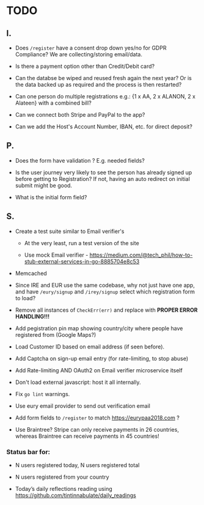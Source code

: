 # TODO

## I.

* Does `/register` have a consent drop down yes/no for GDPR Compliance? We are
  collecting/storing email/data.

* Is there a payment option other than Credit/Debit card?

* Can the databse be wiped and reused fresh again the next year? Or is the data
  backed up as required and the process is then restarted?

* Can one person do multiple registrations e.g.: {1 x AA, 2 x ALANON, 2 x
  Alateen} with a combined bill?

* Can we connect both Stripe and PayPal to the app?

* Can we add the Host's Account Number, IBAN, etc. for direct deposit?

## P.

* Does the form have validation ? E.g. needed fields?

* Is the user journey very likely to see the person has already signed up
  before getting to Registration? If not, having an auto redirect on initial
  submit might be good.

* What is the initial form field?


## S.

* Create a test suite similar to Email verifier's

	* At the very least, run a test version of the site

	* Use mock Email verifier - https://medium.com/@tech_phil/how-to-stub-external-services-in-go-8885704e8c53

* Memcached

* Since IRE and EUR use the same codebase, why not just have one app, and have
  `/eury/signup` and `/irey/signup` select which registration form to load?

* Remove all instances of `CheckErr(err)` and replace with **PROPER ERROR
  HANDLING!!!**

* Add pegistration pin map showing country/city where people have registered
from (Google Maps?)

* Load Customer ID based on email address (if seen before).

* Add Captcha on sign-up email entry (for rate-limiting, to stop abuse)

* Add Rate-limiting AND OAuth2 on Email verifier microservice itself

* Don't load external javascript: host it all internally.

* Fix `go lint` warnings.

* Use eury email provider to send out verification email

* Add form fields to `/register` to match <https://eurypaa2018.com> ?

* Use Braintree? Stripe can only receive payments in 26 countries, whereas
  Braintree can receive payments in 45 countries!

### Status bar for:

* N users registered today, N users registered total 

* N users registered from your country

* Today’s daily reflections reading using
  <https://github.com/tintinnabulate/daily_readings>
